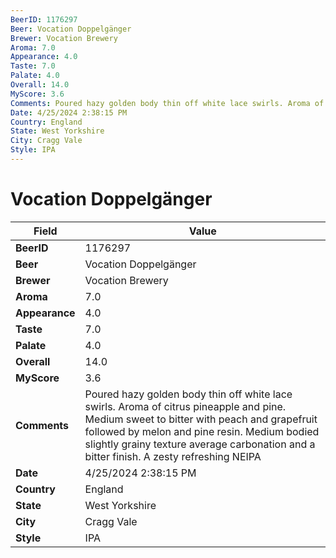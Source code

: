 ```yaml
---
BeerID: 1176297
Beer: Vocation Doppelgänger
Brewer: Vocation Brewery
Aroma: 7.0
Appearance: 4.0
Taste: 7.0
Palate: 4.0
Overall: 14.0
MyScore: 3.6
Comments: Poured hazy golden body thin off white lace swirls. Aroma of citrus pineapple and pine. Medium sweet to bitter with peach and grapefruit followed by melon and pine resin. Medium bodied slightly grainy texture average carbonation and a bitter finish. A zesty refreshing NEIPA
Date: 4/25/2024 2:38:15 PM
Country: England
State: West Yorkshire
City: Cragg Vale
Style: IPA
---
```


# Vocation Doppelgänger

| Field         | Value |
|---------------|-------|
| **BeerID** | 1176297 |
| **Beer** | Vocation Doppelgänger |
| **Brewer** | Vocation Brewery |
| **Aroma** | 7.0 |
| **Appearance** | 4.0 |
| **Taste** | 7.0 |
| **Palate** | 4.0 |
| **Overall** | 14.0 |
| **MyScore** | 3.6 |
| **Comments** | Poured hazy golden body thin off white lace swirls. Aroma of citrus pineapple and pine. Medium sweet to bitter with peach and grapefruit followed by melon and pine resin. Medium bodied slightly grainy texture average carbonation and a bitter finish. A zesty refreshing NEIPA  |
| **Date** | 4/25/2024 2:38:15 PM |
| **Country** | England |
| **State** | West Yorkshire |
| **City** | Cragg Vale |
| **Style** | IPA |
